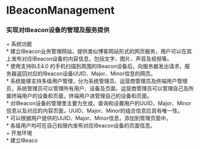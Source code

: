 # IBeaconManagement
<h3>实现对IBeacon设备的管理及服务提供</h3>
+ 系统功能<br>
* 建立IBeacon业务管理网站，提供类似博客网站形式的网页服务，用户可以在其上发布对应IBeacon设备的内容信息，包括文字、图片、声音及视频等。<br>
* 使用支持BLE4.0 的手机扫描到周围的IBeacon设备后，向服务器发出请求，服务器返回对应的IBeacon设备UUID、Major、Minor信息的网页。<br>
* 系统能够支持多级用户管理，分为系统管理员、运营商管理员及终端用户管理员，系统管理员可以管理所有用户、设备及页面、运营商管理员可以管理自己及所属终端用户的设备和页面，终端用户进管理自己的设备和页面。<br>
* 对IBeacon设备的管理里主要为生成、查询和设置用户的UUID、Major、Minor信息以及对应的内容页面，UUID、Major、Minor的组合信息应具有唯一性。<br>
* 可以根据用户提供的UUID、Major、Minor信息，添加到管理页面中。<br>
* 各级用户均可在自己权限内发布对应IBeacon设备的页面信息。<br>
+ 开发环境<br>
* 建立IBeaco
